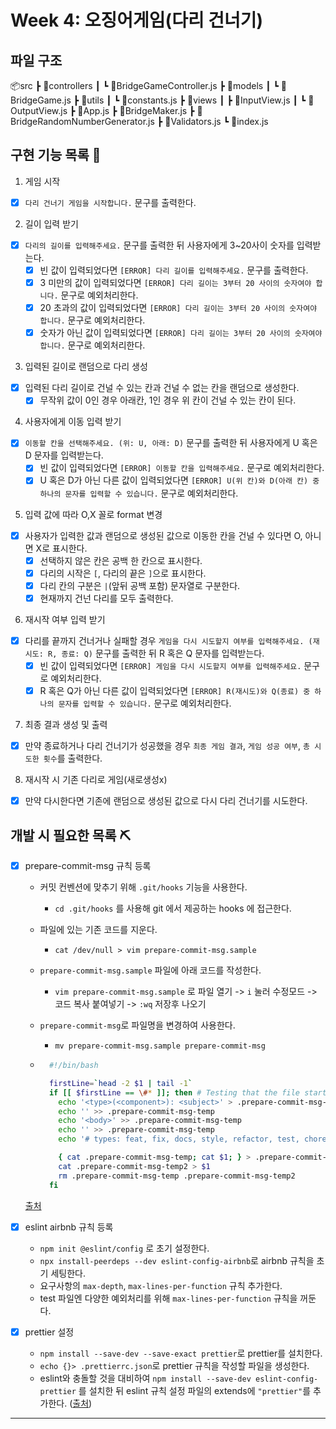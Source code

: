# Week 4: 오징어게임(다리 건너기)

## 파일 구조

📦src
┣ 📂controllers
┃ ┗ 📜BridgeGameController.js
┣ 📂models
┃ ┗ 📜BridgeGame.js
┣ 📂utils
┃ ┗ 📜constants.js
┣ 📂views
┃ ┣ 📜InputView.js
┃ ┗ 📜OutputView.js
┣ 📜App.js
┣ 📜BridgeMaker.js
┣ 📜BridgeRandomNumberGenerator.js
┣ 📜Validators.js
┗ 📜index.js

## 구현 기능 목록 🦑

1. 게임 시작

- [x] `다리 건너기 게임을 시작합니다.` 문구를 출력한다.

2. 길이 입력 받기

- [x] `다리의 길이를 입력해주세요.` 문구를 출력한 뒤 사용자에게 3~20사이 숫자를 입력받는다.
  - [x] 빈 값이 입력되었다면 `[ERROR] 다리 길이를 입력해주세요.` 문구를 출력한다.
  - [x] 3 미만의 값이 입력되었다면 `[ERROR] 다리 길이는 3부터 20 사이의 숫자여야 합니다.` 문구로 예외처리한다.
  - [x] 20 초과의 값이 입력되었다면 `[ERROR] 다리 길이는 3부터 20 사이의 숫자여야 합니다.` 문구로 예외처리한다.
  - [x] 숫자가 아닌 값이 입력되었다면 `[ERROR] 다리 길이는 3부터 20 사이의 숫자여야 합니다.` 문구로 예외처리한다.

3. 입력된 길이로 랜덤으로 다리 생성

- [x] 입력된 다리 길이로 건널 수 있는 칸과 건널 수 없는 칸을 랜덤으로 생성한다.
  - [x] 무작위 값이 0인 경우 아래칸, 1인 경우 위 칸이 건널 수 있는 칸이 된다.

4. 사용자에게 이동 입력 받기

- [x] `이동할 칸을 선택해주세요. (위: U, 아래: D)` 문구를 출력한 뒤 사용자에게 U 혹은 D 문자를 입력받는다.
  - [x] 빈 값이 입력되었다면 `[ERROR] 이동할 칸을 입력해주세요.` 문구로 예외처리한다.
  - [x] U 혹은 D가 아닌 다른 값이 입력되었다면 `[ERROR] U(위 칸)와 D(아래 칸) 중 하나의 문자를 입력할 수 있습니다.` 문구로 예외처리한다.

5. 입력 값에 따라 O,X 꼴로 format 변경

- [x] 사용자가 입력한 값과 랜덤으로 생성된 값으로 이동한 칸을 건널 수 있다면 O, 아니면 X로 표시한다.
  - [x] 선택하지 않은 칸은 공백 한 칸으로 표시한다.
  - [x] 다리의 시작은 `[`, 다리의 끝은 `]`으로 표시한다.
  - [x] 다리 칸의 구분은 `|`(앞뒤 공백 포함) 문자열로 구분한다.
  - [x] 현재까지 건넌 다리를 모두 출력한다.

6. 재시작 여부 입력 받기

- [x] 다리를 끝까지 건너거나 실패할 경우 `게임을 다시 시도할지 여부를 입력해주세요. (재시도: R, 종료: Q)` 문구를 출력한 뒤 R 혹은 Q 문자를 입력받는다.
  - [x] 빈 값이 입력되었다면 `[ERROR] 게임을 다시 시도할지 여부를 입력해주세요.` 문구로 예외처리한다.
  - [x] R 혹은 Q가 아닌 다른 값이 입력되었다면 `[ERROR] R(재시도)와 Q(종료) 중 하나의 문자를 입력할 수 있습니다.` 문구로 예외처리한다.

7. 최종 결과 생성 및 출력

- [x] 만약 종료하거나 다리 건너기가 성공했을 경우 `최종 게임 결과`, `게임 성공 여부`, `총 시도한 횟수`를 출력한다.

8. 재시작 시 기존 다리로 게임(새로생성x)

- [x] 만약 다시한다면 기존에 랜덤으로 생성된 값으로 다시 다리 건너기를 시도한다.

## 개발 시 필요한 목록 ⛏

- [x] prepare-commit-msg 규칙 등록

  - 커밋 컨벤션에 맞추기 위해 `.git/hooks` 기능을 사용한다.
    - `cd .git/hooks` 를 사용해 git 에서 제공하는 hooks 에 접근한다.
  - 파일에 있는 기존 코드를 지운다.
    - `cat /dev/null > vim prepare-commit-msg.sample`
  - `prepare-commit-msg.sample` 파일에 아래 코드를 작성한다.
    - `vim prepare-commit-msg.sample` 로 파일 열기 -> `i` 눌러 수정모드 -> 코드 복사 붙여넣기 -> `:wq` 저장후 나오기
  - `prepare-commit-msg`로 파일명을 변경하여 사용한다.

    - `mv prepare-commit-msg.sample prepare-commit-msg`

  - ```bash
      #!/bin/bash

      firstLine=`head -2 $1 | tail -1`
      if [[ $firstLine == \#* ]]; then # Testing that the file starts with a comment, not yet a real commit ;)
        echo '<type>(<component>): <subject>' > .prepare-commit-msg-temp
        echo '' >> .prepare-commit-msg-temp
        echo '<body>' >> .prepare-commit-msg-temp
        echo '' >> .prepare-commit-msg-temp
        echo '# types: feat, fix, docs, style, refactor, test, chore(mantean)' >> .prepare-commit-msg-temp

        { cat .prepare-commit-msg-temp; cat $1; } > .prepare-commit-msg-temp2
        cat .prepare-commit-msg-temp2 > $1
        rm .prepare-commit-msg-temp .prepare-commit-msg-temp2
      fi
    ```

  [출처](https://gist.github.com/armand1m/103ca2b8c9820e216727336f303ea712#file-prepare-commit-msg)

- [x] eslint airbnb 규칙 등록
  - `npm init @eslint/config` 로 초기 설정한다.
  - `npx install-peerdeps --dev eslint-config-airbnb`로 airbnb 규칙을 초기 세팅한다.
  - 요구사항의 `max-depth`, `max-lines-per-function` 규칙 추가한다.
  - test 파일엔 다양한 예외처리를 위해 `max-lines-per-function` 규칙을 꺼둔다.
- [x] prettier 설정
  - `npm install --save-dev --save-exact prettier`로 prettier를 설치한다.
  - `echo {}> .prettierrc.json`로 prettier 규칙을 작성할 파일을 생성한다.
  - eslint와 충돌할 것을 대비하여 `npm install --save-dev eslint-config-prettier` 를 설치한 뒤 eslint 규칙 설정 파일의 extends에 `"prettier"`를 추가한다. ([출처](https://prettier.io/docs/en/integrating-with-linters.html))

---
